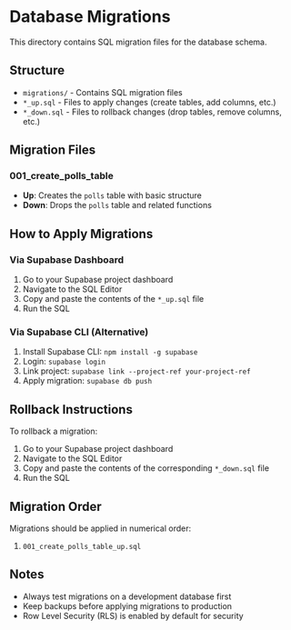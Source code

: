 # Database Migrations

This directory contains SQL migration files for the database schema.

## Structure

- `migrations/` - Contains SQL migration files
- `*_up.sql` - Files to apply changes (create tables, add columns, etc.)
- `*_down.sql` - Files to rollback changes (drop tables, remove columns, etc.)

## Migration Files

### 001_create_polls_table
- **Up**: Creates the `polls` table with basic structure
- **Down**: Drops the `polls` table and related functions

## How to Apply Migrations

### Via Supabase Dashboard
1. Go to your Supabase project dashboard
2. Navigate to the SQL Editor
3. Copy and paste the contents of the `*_up.sql` file
4. Run the SQL

### Via Supabase CLI (Alternative)
1. Install Supabase CLI: `npm install -g supabase`
2. Login: `supabase login`
3. Link project: `supabase link --project-ref your-project-ref`
4. Apply migration: `supabase db push`

## Rollback Instructions

To rollback a migration:
1. Go to your Supabase project dashboard
2. Navigate to the SQL Editor  
3. Copy and paste the contents of the corresponding `*_down.sql` file
4. Run the SQL

## Migration Order

Migrations should be applied in numerical order:
1. `001_create_polls_table_up.sql`

## Notes

- Always test migrations on a development database first
- Keep backups before applying migrations to production
- Row Level Security (RLS) is enabled by default for security